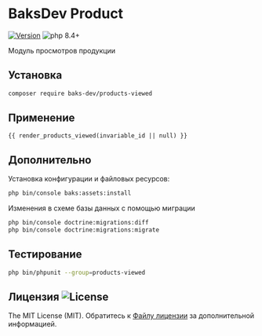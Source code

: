 # BaksDev Product

[![Version](https://img.shields.io/badge/version-7.2.5-blue)](https://github.com/baks-dev/products-viewed/releases)
![php 8.4+](https://img.shields.io/badge/php-min%208.4-red.svg)

Модуль просмотров продукции

## Установка

``` bash
composer require baks-dev/products-viewed
```

## Применение

``` twig
{{ render_products_viewed(invariable_id || null) }}
```

## Дополнительно

Установка конфигурации и файловых ресурсов:

``` bash
php bin/console baks:assets:install
```

Изменения в схеме базы данных с помощью миграции

``` bash
php bin/console doctrine:migrations:diff
php bin/console doctrine:migrations:migrate
```

## Тестирование

``` bash
php bin/phpunit --group=products-viewed
```

## Лицензия ![License](https://img.shields.io/badge/MIT-green)

The MIT License (MIT). Обратитесь к [Файлу лицензии](LICENSE.md) за дополнительной информацией.
